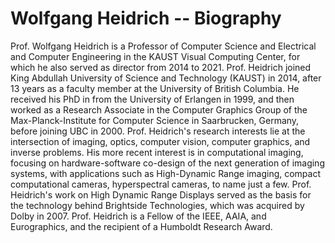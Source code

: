 # Wolfgang Heidrich -- Biography


Prof. Wolfgang Heidrich is a Professor of Computer Science and Electrical and Computer Engineering in the KAUST Visual Computing Center, for which he also served as director from 2014 to 2021. Prof. Heidrich joined King Abdullah University of Science and Technology (KAUST) in 2014, after 13 years as a faculty member at the University of British Columbia. He received his PhD in from the University of Erlangen in 1999, and then worked as a Research Associate in the Computer Graphics Group of the Max-Planck-Institute for Computer Science in Saarbrucken, Germany, before joining UBC in 2000. Prof. Heidrich's research interests lie at the intersection of imaging, optics, computer vision, computer graphics, and inverse problems. His more recent interest is in computational imaging, focusing on hardware-software co-design of the next generation of imaging systems, with applications such as High-Dynamic Range imaging, compact computational cameras, hyperspectral cameras, to name just a few. Prof. Heidrich's work on High Dynamic Range Displays served as the basis for the technology behind Brightside Technologies, which was acquired by Dolby in 2007. Prof. Heidrich is a Fellow of the IEEE, AAIA, and Eurographics, and the recipient of a Humboldt Research Award.
